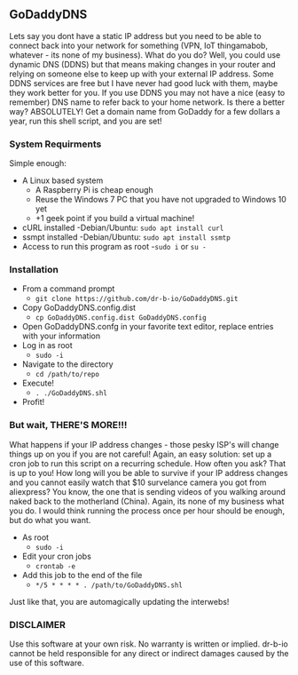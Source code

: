 ## GoDaddyDNS

Lets say you dont have a static IP address but you need to be able to connect back into your network for something (VPN, IoT thingamabob, whatever - its none of my business). What do you do? Well, you could use dynamic DNS (DDNS) but that means making changes in your router and relying on someone else to keep up with your external IP address. Some DDNS services are free but I have never had good luck with them, maybe they work better for you. If you use DDNS you may not have a nice (easy to remember) DNS name to refer back to your home network. Is there a better way? ABSOLUTELY! Get a domain name from GoDaddy for a few dollars a year, run this shell script, and you are set!

### System Requirments

Simple enough: 
- A Linux based system
    - A Raspberry Pi is cheap enough
    - Reuse the Windows 7 PC that you have not upgraded to Windows 10 yet
    - +1 geek point if you build a virtual machine!
- cURL installed
    -Debian/Ubuntu: `sudo apt install curl`
- ssmpt installed
    -Debian/Ubuntu: `sudo apt install ssmtp`
- Access to run this program as root 
    -`sudo i` or `su -`

### Installation

- From a command prompt
    - `git clone https://github.com/dr-b-io/GoDaddyDNS.git`
- Copy GoDaddyDNS.config.dist
    - `cp GoDaddyDNS.config.dist GoDaddyDNS.config`
- Open GoDaddyDNS.confg in your favorite text editor, replace entries with your information
- Log in as root
    - `sudo -i`
- Navigate to the directory 
    - `cd /path/to/repo`
- Execute! 
    - `. ./GoDaddyDNS.shl`
- Profit!

### But wait, THERE'S MORE!!!

What happens if your IP address changes - those pesky ISP's will change things up on you if you are not careful! Again, an easy solution: set up a cron job to run this script on a recurring schedule. How often you ask? That is up to you! How long will you be able to survive if your IP address changes and you cannot easily watch that $10 survelance camera you got from aliexpress? You know, the one that is sending videos of you walking around naked back to the motherland (China). Again, its none of my business what you do. I would think running the process once per hour should be enough, but do what you want.

- As root 
    - `sudo -i` 
- Edit your cron jobs 
    - `crontab -e` 
- Add this job to the end of the file 
    - `*/5 * * * * . /path/to/GoDaddyDNS.shl`

Just like that, you are automagically updating the interwebs!

### DISCLAIMER

Use this software at your own risk. No warranty is written or implied. dr-b-io cannot be held responsible for any direct or indirect damages caused by the use of this software. 